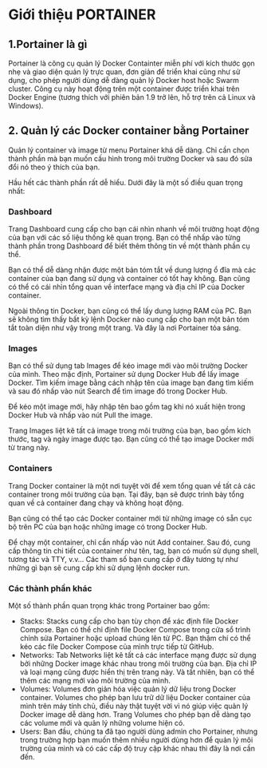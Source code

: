 # Giới thiệu PORTAINER
## 1.Portainer là gì
Portainer là công cụ quản lý Docker Containter miễn phí với kích thước gọn nhẹ và giao diện quản lý trực quan, đơn giản để triển khai cũng như sử dụng, cho phép người dùng dễ dàng quản lý Docker host hoặc Swarm cluster. Công cụ này hoạt động trên một container được triển khai trên Docker Engine (tương thích với phiên bản 1.9 trở lên, hỗ trợ trên cả Linux và Windows).  


## 2. Quản lý các Docker container bằng Portainer
Quản lý container và image từ menu Portainer khá dễ dàng. Chỉ cần chọn thành phần mà bạn muốn cấu hình trong môi trường Docker và sau đó sửa đổi nó theo ý thích của bạn.

Hầu hết các thành phần rất dễ hiểu. Dưới đây là một số điều quan trọng nhất:
### Dashboard
Trang Dashboard cung cấp cho bạn cái nhìn nhanh về môi trường hoạt động của bạn với các số liệu thống kê quan trọng. Bạn có thể nhấp vào từng thành phần trong Dashboard để biết thêm thông tin về một thành phần cụ thể.

Bạn có thể dễ dàng nhận được một bản tóm tắt về dung lượng ổ đĩa mà các container của bạn đang sử dụng và container có tốt hay không. Bạn cũng có thể có cái nhìn tổng quan về interface mạng và địa chỉ IP của Docker container.

Ngoài thông tin Docker, bạn cũng có thể lấy dung lượng RAM của PC. Bạn sẽ không tìm thấy bất kỳ lệnh Docker nào cung cấp cho bạn một bản tóm tắt toàn diện như vậy trong một trang. Và đây là nơi Portainer tỏa sáng.
### Images
Bạn có thể sử dụng tab Images để kéo image mới vào môi trường Docker của mình. Theo mặc định, Portainer sử dụng Docker Hub để lấy image Docker. Tìm kiếm image bằng cách nhập tên của image bạn đang tìm kiếm và sau đó nhấp vào nút Search để tìm image đó trong Docker Hub.

Để kéo một image mới, hãy nhập tên bao gồm tag khi nó xuất hiện trong Docker Hub và nhấp vào nút Pull the image.

Trang Images liệt kê tất cả image trong môi trường của bạn, bao gồm kích thước, tag và ngày image được tạo. Bạn cũng có thể tạo image Docker mới từ trang này.
### Containers
Trang Docker container là một nơi tuyệt vời để xem tổng quan về tất cả các container trong môi trường của bạn. Tại đây, bạn sẽ được trình bày tổng quan về cả container đang chạy và không hoạt động.

Bạn cũng có thể tạo các Docker container mới từ những image có sẵn cục bộ trên PC của bạn hoặc những image có trong Docker Hub.

Để chạy một container, chỉ cần nhấp vào nút Add container. Sau đó, cung cấp thông tin chi tiết của container như tên, tag, bạn có muốn sử dụng shell, tương tác và TTY, v.v… Các tham số bạn cung cấp ở đây tương tự như những gì bạn sẽ cung cấp khi sử dụng lệnh docker run.
### Các thành phần khác
Một số thành phần quan trọng khác trong Portainer bao gồm:

- Stacks: Stacks cung cấp cho bạn tùy chọn để xác định file Docker Compose. Bạn có thể chỉ định file Docker Compose trong cửa sổ trình chỉnh sửa Portainer hoặc upload chúng lên từ PC. Bạn thậm chí có thể kéo các file Docker Compose của mình trực tiếp từ GitHub.
- Networks: Tab Networks liệt kê tất cả các interface mạng được sử dụng bởi những Docker image khác nhau trong môi trường của bạn. Địa chỉ IP và loại mạng cũng được hiển thị trên trang này. Và tất nhiên, bạn có thể thêm các mạng mới vào môi trường của mình.
- Volumes: Volumes đơn giản hóa việc quản lý dữ liệu trong Docker container. Volumes cho phép bạn lưu trữ dữ liệu Docker container của mình trên máy tính chủ, điều này thật tuyệt vời vì nó giúp việc quản lý Docker image dễ dàng hơn. Trang Volumes cho phép bạn dễ dàng tạo các volume mới và quản lý những volume hiện có.
- Users: Ban đầu, chúng ta đã tạo người dùng admin cho Portainer, nhưng trong trường hợp bạn muốn thêm nhiều người dùng hơn để quản lý môi trường của mình và có các cấp độ truy cập khác nhau thì đây là nơi cần đến.
